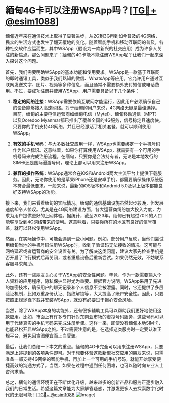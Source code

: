 # 緬甸4G卡可以注册WSApp吗？[[TG💪+ @esim1088](https://t.me/s/esim1088)]

缅甸近年来在通信技术上取得了显著进步，从2G到3G再到如今普及的4G网络，民众的生活方式也发生了翻天覆地的变化。随着智能手机和移动互联网的普及，各种社交软件应运而生，其中WSApp（假设为一款新兴的社交应用）成为许多人关注的新焦点。那么问题来了：緬甸的4G卡能不能注册WSApp呢？让我们一起来深入探讨这个问题。

首先，我们需要明确WSApp的基本功能和使用要求。WSApp是一款基于互联网的即时通讯工具，类似于我们熟知的微信、WhatsApp等应用。它允许用户通过互联网发送文字、图片、视频等多种信息，而且通常不需要额外支付短信或电话费用。不过，要成功注册并使用WSApp，用户需要具备以下几个条件：

1. **稳定的网络连接**：WSApp需要依赖互联网才能运行，因此用户必须确保自己的设备能够接入高速网络。对于缅甸的用户来说，4G网络无疑是最佳选择。目前，缅甸的主要电信运营商如缅甸电信（Mytel）、缅甸移动通信（MPT）以及Ooredoo Myanmar都已推出了覆盖全国的4G服务，信号稳定且速度快。只要你的手机支持4G网络，并且已经激活了相关套餐，就可以顺利使用WSApp。

2. **有效的手机号码**：与大多数社交应用一样，WSApp也需要绑定一个手机号码作为账户标识。这意味着，如果你打算使用WSApp，就需要有一个可用的手机号码来完成注册流程。在缅甸，只要你是合法持有者，无论是本地发行的SIM卡还是国际漫游号码，理论上都可以用来注册WSApp。

3. **兼容的操作系统**：WSApp通常会在iOS和Android两大主流平台上提供下载服务。因此，无论你使用的是苹果iPhone还是安卓手机，都需要确保操作系统版本符合最低要求。一般来说，最新的iOS版本和Android 5.0及以上版本都能良好支持WSApp的功能。

接下来，我们来看看缅甸的实际情况。缅甸的通信基础设施虽然起步较晚，但发展速度却令人惊叹。尤其是在4G网络建设方面，各大运营商纷纷加大投入力度，力求为用户提供更好的上网体验。据统计，截至2023年，缅甸已有超过70%的人口能够享受到4G网络带来的便利。这意味着，只要你所在的地区有良好的信号覆盖，就可以轻松使用WSApp。

然而，在实际操作中，可能会遇到一些小问题。例如，部分用户反映，当他们尝试用缅甸当地的手机号码注册WSApp时，收到了验证码无法接收的情况。这可能与网络延迟或者运营商的安全设置有关。为了解决这类问题，建议大家先检查手机是否开启了飞行模式后再关闭，或者重启设备后重新尝试。如果仍然无效，不妨联系客服寻求帮助。

此外，还有一些朋友关心关于WSApp的安全性问题。毕竟，作为一款需要输入个人资料的应用程序，隐私保护显得尤为重要。根据官方说明，WSApp采用了先进的加密技术，确保用户的聊天记录和个人信息不会被泄露。同时，它还提供了多层验证机制，比如双重身份认证、指纹解锁等，大大提高了账户安全性。因此，只要按照正规途径下载并安装WSApp，就没有必要过于担心安全风险。

当然，除了WSApp本身的功能外，还有很多辅助工具可以帮助我们更好地使用这款应用。比如，市面上有许多专门针对东南亚市场的虚拟号码服务，这些号码可以用于代替真实的手机号码来完成注册步骤。这样一来，即使没有缅甸本地SIM卡，也能轻松开启WSApp之旅。不过需要注意的是，在选择这类服务时一定要认准正规平台，避免因贪图便宜而上当受骗。

最后，让我们总结一下本文的重点。緬甸的4G卡完全可以用来注册WSApp，只要满足上述提到的各项条件即可。对于想要体验这款新型社交应用的朋友来说，只需准备一部支持4G网络的智能手机，再加上一个可用的手机号码，就能开始享受便捷高效的沟通方式了。当然，如果在过程中遇到任何困难，也可以随时向专业人士咨询求助。

总之，緬甸的通信环境正在不断优化升级，越来越多的创新产品和服务正逐步融入我们的日常生活。希望这篇文章能为大家解答疑惑，并激发更多人去探索数字化时代的无限可能！[[TG💪+ @esim1088](https://t.me/s/esim1088) ![Image](https://i.postimg.cc/4NQfJmqS/Snipaste-2025-05-13-00-14-12.png)]